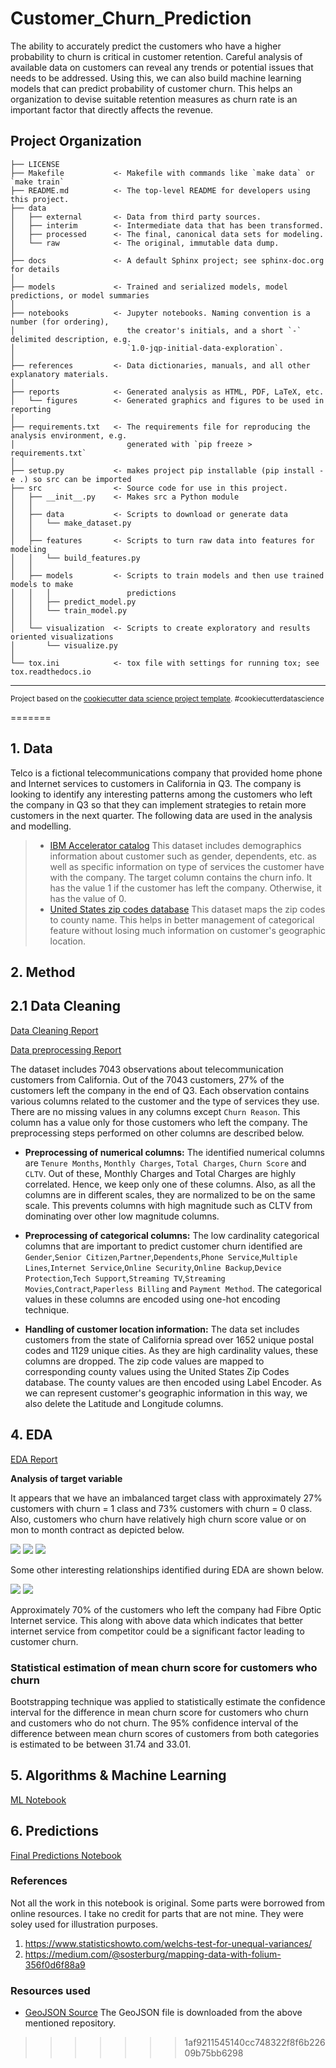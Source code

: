 
Customer_Churn_Prediction
==============================

The ability to accurately predict the customers who have a higher probability to churn is critical in customer retention.  Careful analysis of available data on customers can reveal any trends or potential issues that needs to be addressed. Using this, we can also build machine learning models that can predict probability of customer churn. This helps an organization to devise suitable retention measures as churn rate is an important factor that directly affects the revenue.


Project Organization
------------

    ├── LICENSE
    ├── Makefile           <- Makefile with commands like `make data` or `make train`
    ├── README.md          <- The top-level README for developers using this project.
    ├── data
    │   ├── external       <- Data from third party sources.
    │   ├── interim        <- Intermediate data that has been transformed.
    │   ├── processed      <- The final, canonical data sets for modeling.
    │   └── raw            <- The original, immutable data dump.
    │
    ├── docs               <- A default Sphinx project; see sphinx-doc.org for details
    │
    ├── models             <- Trained and serialized models, model predictions, or model summaries
    │
    ├── notebooks          <- Jupyter notebooks. Naming convention is a number (for ordering),
    │                         the creator's initials, and a short `-` delimited description, e.g.
    │                         `1.0-jqp-initial-data-exploration`.
    │
    ├── references         <- Data dictionaries, manuals, and all other explanatory materials.
    │
    ├── reports            <- Generated analysis as HTML, PDF, LaTeX, etc.
    │   └── figures        <- Generated graphics and figures to be used in reporting
    │
    ├── requirements.txt   <- The requirements file for reproducing the analysis environment, e.g.
    │                         generated with `pip freeze > requirements.txt`
    │
    ├── setup.py           <- makes project pip installable (pip install -e .) so src can be imported
    ├── src                <- Source code for use in this project.
    │   ├── __init__.py    <- Makes src a Python module
    │   │
    │   ├── data           <- Scripts to download or generate data
    │   │   └── make_dataset.py
    │   │
    │   ├── features       <- Scripts to turn raw data into features for modeling
    │   │   └── build_features.py
    │   │
    │   ├── models         <- Scripts to train models and then use trained models to make
    │   │   │                 predictions
    │   │   ├── predict_model.py
    │   │   └── train_model.py
    │   │
    │   └── visualization  <- Scripts to create exploratory and results oriented visualizations
    │       └── visualize.py
    │
    └── tox.ini            <- tox file with settings for running tox; see tox.readthedocs.io


--------

<p><small>Project based on the <a target="_blank" href="https://drivendata.github.io/cookiecutter-data-science/">cookiecutter data science project template</a>. #cookiecutterdatascience</small></p>
=======



## 1. Data
Telco is a fictional telecommunications company that provided home phone and Internet services to customers in California in Q3. The company is looking to identify any interesting patterns among the customers who left the company in Q3 so that they can implement strategies to retain more customers in the next quarter. The following data are used in the analysis and modelling.

> * [IBM Accelerator catalog](https://community.ibm.com/accelerators/catalog/content/Telco-customer-churn)
    This dataset includes demographics information about customer such as gender, dependents, etc. as well as specific information on type of services the customer have with the company. The target column contains the churn info. It has the value 1 if the customer has left the company. Otherwise, it has the value of 0.
> * [United States zip codes database](https://www.unitedstateszipcodes.org/ca/#zips-list)
    This dataset maps the zip codes to county name. This helps in better management of categorical feature without losing much information on customer's geographic location.
    
## 2. Method


## 2.1 Data Cleaning
[Data Cleaning Report](https://github.com/VargheseTresa/Capstone_Customer_Churn_Prediction/blob/main/notebooks/1.0_data_wrangling.ipynb)

[Data preprocessing Report](https://github.com/VargheseTresa/Capstone_Customer_Churn_Prediction/blob/main/notebooks/3.0_preprocessing.ipynb)

The dataset includes 7043 observations about telecommunication customers from California. Out of the 7043 customers, 27% of the customers left the company in the end of Q3. Each observation contains various columns related to the customer and the type of services they use. There are no missing values in any columns except `Churn Reason`. This column has a value only for those customers who left the company. The preprocessing steps performed on other columns are described below.

* **Preprocessing of numerical columns:** The identified numerical columns are `Tenure Months`, `Monthly Charges`, `Total Charges`, `Churn Score` and `CLTV`. Out of these, Monthly Charges and Total Charges are highly correlated. Hence, we keep only one of these columns. Also, as all the columns are in different scales, they are normalized to be on the same scale. This prevents columns with high magnitude such as CLTV from dominating over other low magnitude columns.

* **Preprocessing of categorical columns:** The low cardinality categorical columns that are important to predict customer churn  identified are `Gender`,`Senior Citizen`,`Partner`,`Dependents`,`Phone Service`,`Multiple Lines`,`Internet Service`,`Online Security`,`Online Backup`,`Device Protection`,`Tech Support`,`Streaming TV`,`Streaming Movies`,`Contract`,`Paperless Billing` and `Payment Method`. The categorical values in these columns are encoded using one-hot encoding technique.

* **Handling of customer location information:** The data set includes customers from the state of California spread over 1652 unique postal codes and 1129 unique cities. As they are high cardinality values, these columns are dropped. The zip code values are mapped to corresponding county values using the United States Zip Codes database. The county values are then encoded using Label Encoder. As we can represent customer's geographic information in this way, we also delete the Latitude and Longitude columns.



## 4. EDA
[EDA Report](https://github.com/VargheseTresa/Capstone_Customer_Churn_Prediction/blob/main/notebooks/2.0_EDA.ipynb)

**Analysis of target variable**

It appears that we have an imbalanced target class with approximately 27% customers with churn = 1 class and 73% customers with churn = 0 class. Also, customers who churn have relatively high churn score value or on mon to month contract as depicted below.

![](./images/distribution_of_target.png)
![](./images/churn_value_vs_score.png)
![](./images/churn_contract.png)

Some other interesting relationships identified during EDA are shown below.

![](./images/churn_internet.png)
![](./images/churn_reason.png)


Approximately 70% of the customers who left the company had Fibre Optic Internet service. This along with above data which indicates that better internet service from competitor could be a significant factor leading to customer churn.

### Statistical estimation of mean churn score for customers who churn

Bootstrapping technique was applied to statistically estimate the confidence interval for the difference in mean churn score for customers who churn and customers who do not churn. The 95% confidence interval of the difference between mean churn scores of customers from both categories is estimated to be between 31.74 and 33.01.


## 5. Algorithms & Machine Learning

[ML Notebook](https://github.com/VargheseTresa/SpringBoard/blob/main/CAP2/CAP2_modelling.ipynb)



## 6. Predictions
[Final Predictions Notebook](https://colab.research.google.com/drive/1vLkoW_4SYessy_igmJxlVz_jEPlgJ06v)



### References

Not all the work in this notebook is original. Some parts were borrowed from online resources. I take no credit for parts that are not mine. They were soley used for illustration purposes.

1. https://www.statisticshowto.com/welchs-test-for-unequal-variances/
2. https://medium.com/@sosterburg/mapping-data-with-folium-356f0d6f88a9

### Resources used
* [GeoJSON Source](https://github.com/OpenDataDE/State-zip-code-GeoJSON/blob/master/ca_california_zip_codes_geo.min.json)
    The GeoJSON file is downloaded from the above mentioned repository.
>>>>>>> 1af9211545140cc748322f8f6b22609b75bb6298
